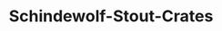 ---
title: "Schindewolf-Stout-Crates"
url: /kenton/schindewolf-stout-crates/
shop: funeral directors
---